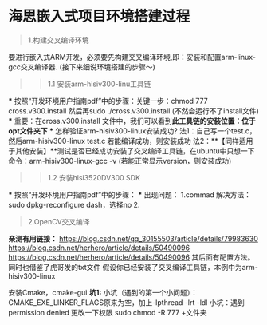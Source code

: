 海思嵌入式项目环境搭建过程
====
> 1.构建交叉编译环境

	
要进行嵌入式ARM开发，必须要先构建交叉编译环境,即：安装和配置arm-linux-gcc交叉编译器.
(接下来细说环境搭建的步骤～)

>>1.1 安装arm-hisiv300-linu工具链

**\*** 按照“开发环境用户指南pdf”中的步骤：关键一步：chmod 777 cross.v300.install  然后再sudo  ./cross.v300.install (不然会运行不了install文件)
**\*** 重要：在cross.v300.install 文件中，我们可以看到**此工具链的安装位置：位于opt文件夹下**
**\*** 怎样验证arm-hisiv300-linux安装成功?
法1：自己写一个test.c，然后arm-hisiv300-linux test.c 若能编译成功，则安装成功
法2：**【同样适用于其他安装】**测试是否已经成功安装了交叉编译工具链，在ubuntu中只想一下命令：arm-hisiv300-linux-gcc -v (若能正常显示version，则安装成功)
 
>>1.2 安装hisi3520DV300 SDK

**\*** 按照“开发环境用户指南pdf”中的步骤：
**\*** 出现问题：
1.commad 解决方法：sudo dpkg-reconfigure dash，选择no
2.


> 2.OpenCV交叉编译

**亲测有用链接：**
https://blog.csdn.net/qq_30155503/article/details/79983630
https://blog.csdn.net/herhero/article/details/50490096
https://blog.csdn.net/herhero/article/details/50490096 其后面有配置方法。
同时也借鉴了虎哥发的txt文件
假设你已经安装了交叉编译工具链，本例中为arm-hisiv300-linux

安装Cmake，cmake-gui
**坑1:**
小坑（遇到的第一个小问题）：CMAKE\_EXE\_LINKER_FLAGS原来为空，加上-lpthread -lrt -ldl 
小坑：遇到permission denied 更改一下权限 sudo chmod -R 777 +文件夹
